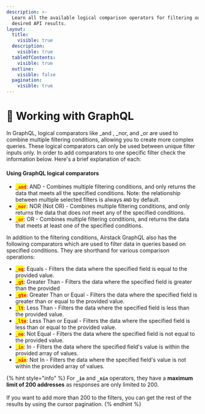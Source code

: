 ```yaml
---
description: >-
  Learn all the available logical comparison operators for filtering out the
  desired API results.
layout:
  title:
    visible: true
  description:
    visible: true
  tableOfContents:
    visible: true
  outline:
    visible: false
  pagination:
    visible: true
---
```


# 📏 Working with GraphQL

In GraphQL, logical comparators like \_and , \_nor, and \_or are used to combine multiple filtering conditions, allowing you to create more complex queries. These logical comparators can only be used between unique filter inputs only. In order to add comparators to one specific filter check the information below. Here's a brief explanation of each:

#### Using GraphQL logical comparators

* <mark style="color:red;">**`_and`**</mark>: AND - Combines multiple filtering conditions, and only returns the data that meets all the specified conditions. Note: the relationship between multiple selected filters is always `AND` by default.
* <mark style="color:red;">**`_nor`**</mark>: NOR (Not OR) - Combines multiple filtering conditions, and only returns the data that does not meet any of the specified conditions.
* <mark style="color:red;">**`_or`**</mark>: OR - Combines multiple filtering conditions, and returns the data that meets at least one of the specified conditions.

In addition to the filtering conditions, Airstack GraphQL also has the following comparators which are used to filter data in queries based on specified conditions. They are shorthand for various comparison operations:

* <mark style="color:red;">**`_eq`**</mark>: Equals - Filters the data where the specified field is equal to the provided value.
* <mark style="color:red;">**`_gt`**</mark>: Greater Than - Filters the data where the specified field is greater than the provided
* <mark style="color:red;">**`_gte`**</mark>: Greater Than or Equal - Filters the data where the specified field is greater than or equal to the provided value.
* <mark style="color:red;">**`_lt`**</mark>: Less Than - Filters the data where the specified field is less than the provided value.
* <mark style="color:red;">**`_lte`**</mark>: Less Than or Equal - Filters the data where the specified field is less than or equal to the provided value.
* <mark style="color:red;">**`_ne`**</mark>: Not Equal - Filters the data where the specified field is not equal to the provided value.
* <mark style="color:red;">**`_in`**</mark>: In - Filters the data where the specified field's value is within the provided array of values.
* <mark style="color:red;">**`_nin`**</mark>: Not In - Filters the data where the specified field's value is not within the provided array of values.

{% hint style="info" %}
For **`_in`** and **`_nin`** operators, they have a **maximum limit of 200 addresses** as responses are only limited to 200.\
\
If you want to add more than 200 to the filters, you can get the rest of the results by using the cursor pagination.
{% endhint %}
